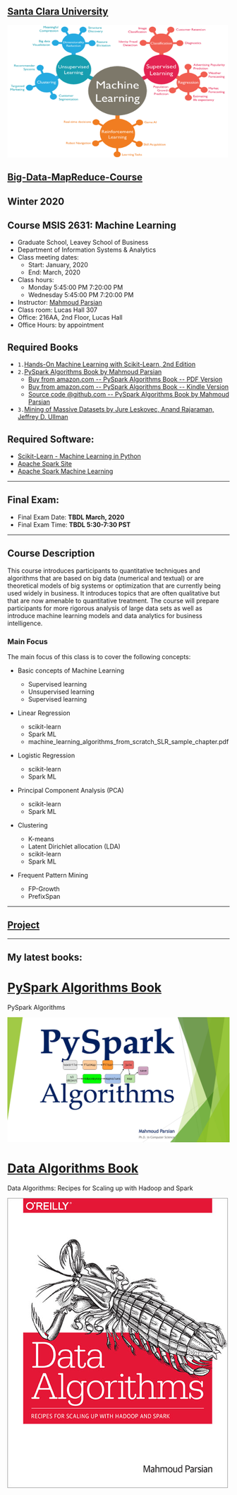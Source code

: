 [Santa Clara University](http://scu.edu/)
-----------------------------------------


<img src="images/machine-learning-words.png" width="500" height="300" alt="Machine Learning">


[Big-Data-MapReduce-Course](https://www.scu.edu/business/ms-information-systems/curriculum/msis-courses/)
----------------------------

## Winter 2020
## Course MSIS 2631: Machine Learning
* Graduate School, Leavey School of Business
* Department of Information Systems & Analytics
* Class meeting dates: 
	* Start: January, 2020
	* End: March, 2020
* Class hours:  
	* Monday 5:45:00 PM 7:20:00 PM
	* Wednesday 5:45:00 PM 7:20:00 PM
* Instructor: [Mahmoud Parsian](https://www.scu.edu/business/isa/faculty/parsian/)
* Class room: Lucas Hall 307 
* Office: 216AA, 2nd Floor, Lucas Hall
* Office Hours: by appointment

## Required Books

* `1.`[Hands-On Machine Learning with Scikit-Learn, 2nd Edition](https://www.amazon.com/Hands-Machine-Learning-Scikit-Learn-TensorFlow/dp/1492032646/)
* `2.`[PySpark Algorithms Book by Mahmoud Parsian](https://www.amazon.com/dp/B07X4B2218/ref=sr_1_2)
	* [Buy from amazon.com -- PySpark Algorithms Book -- PDF Version](https://www.amazon.com/PySpark-Algorithms-Mahmoud-Parsian-ebook/dp/B07WQHTVCJ/)
	* [Buy from amazon.com -- PySpark Algorithms Book -- Kindle Version](https://www.amazon.com/PySpark-Algorithms-Version-Mahmoud-Parsian-ebook/dp/B07X4B2218/)
	* [Source code @github.com -- PySpark Algorithms Book by Mahmoud Parsian](https://github.com/mahmoudparsian/pyspark-algorithms)
* `3.`[Mining of Massive Datasets by Jure Leskovec, Anand Rajaraman, Jeffrey D. Ullman](http://infolab.stanford.edu/~ullman/mmds/book.pdf)


## Required Software: 

* [Scikit-Learn - Machine Learning in Python](https://scikit-learn.org/stable/)
* [Apache Spark Site](http://spark.apache.org/)
* [Apache Spark Machine Learning](http://spark.apache.org/mllib/)


----------------------------

## Final Exam: 
* Final Exam Date: **TBDL March, 2020**
* Final Exam Time: **TBDL 5:30-7:30 PST**


----------------------------


## Course Description

This course introduces participants to quantitative techniques 
and algorithms that are based on big data (numerical and textual) 
or are theoretical models of big systems or optimization that are 
currently being used widely in business. It introduces topics that 
are often qualitative but that are now amenable to quantitative 
treatment. The course will prepare participants for more rigorous 
analysis of large data sets as well as introduce machine learning 
models and data analytics for business intelligence.

### Main Focus
The main focus of this class is to cover the following concepts:

* Basic concepts of Machine Learning
	* Supervised learning
	* Unsupervised learning
	* Supervised learning
	
* Linear Regression
	* scikit-learn
	* Spark ML
	* machine_learning_algorithms_from_scratch_SLR_sample_chapter.pdf
	
* Logistic Regression
	* scikit-learn
	* Spark ML
	
* Principal Component Analysis (PCA)
	* scikit-learn
	* Spark ML
	
* Clustering
	* K-means
	* Latent Dirichlet allocation (LDA)
	* scikit-learn
	* Spark ML

* Frequent Pattern Mining
	* FP-Growth
	* PrefixSpan

---------------------------

## [Project](./project/README.md)

---------------------------

## My latest books: 


[PySpark Algorithms Book](https://www.amazon.com/dp/B07X4B2218/ref=sr_1_2)
======================
PySpark Algorithms

[![PySpark Algorithms Book](images/pyspark_algorithms.jpg)](https://www.amazon.com/PySpark-Algorithms-Version-Mahmoud-Parsian-ebook/dp/B07X4B2218/)



[Data Algorithms Book](http://shop.oreilly.com/product/0636920033950.do)
======================
Data Algorithms: Recipes for Scaling up with Hadoop and Spark

[![Data Algorithms Book](images/large-image.jpg)](http://shop.oreilly.com/product/0636920033950.do)

